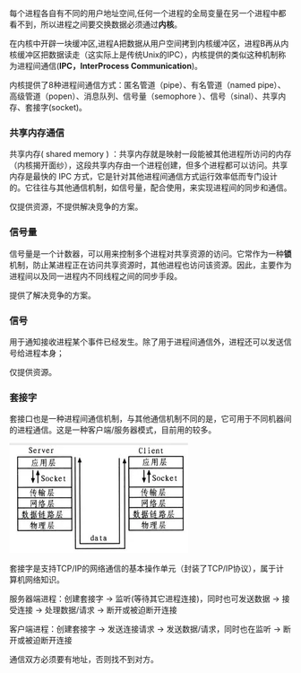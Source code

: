 每个进程各自有不同的用户地址空间,任何一个进程的全局变量在另一个进程中都看不到，所以进程之间要交换数据必须通过**内核**。

在内核中开辟一块缓冲区,进程A把数据从用户空间拷到内核缓冲区，进程B再从内核缓冲区把数据读走（这实际上是传统Unix的IPC），内核提供的类似这种机制称为进程间通信(**IPC，InterProcess Communication**)。

内核提供了8种进程间通信方式：匿名管道（pipe）、有名管道（named pipe）、高级管道（popen）、消息队列、信号量（semophore ）、信号（sinal）、共享内存、套接字(socket)。

### 共享内存通信

共享内存( shared memory ) ：共享内存就是映射一段能被其他进程所访问的内存（内核揭开面纱），这段共享内存由一个进程创建，但多个进程都可以访问。共享内存是最快的 IPC 方式，它是针对其他进程间通信方式运行效率低而专门设计的。它往往与其他通信机制，如信号量，配合使用，来实现进程间的同步和通信。

仅提供资源，不提供解决竞争的方案。


### 信号量

信号量是一个计数器，可以用来控制多个进程对共享资源的访问。它常作为一种**锁**机制，防止某进程正在访问共享资源时，其他进程也访问该资源。因此，主要作为进程间以及同一进程内不同线程之间的同步手段。

提供了解决竞争的方案。

### 信号

用于通知接收进程某个事件已经发生。除了用于进程间通信外，进程还可以发送信号给进程本身；

仅提供资源。

### 套接字

套接口也是一种进程间通信机制，与其他通信机制不同的是，它可用于不同机器间的进程通信。这是一种客户端/服务器模式，目前用的较多。

![img](assets/%E8%BF%9B%E7%A8%8B%E9%97%B4%E9%80%9A%E4%BF%A1/1281379-2db1deb0115ec4f2.webp)

套接字是支持TCP/IP的网络通信的基本操作单元（封装了TCP/IP协议），属于计算机网络知识。

服务器端进程：创建套接字 -> 监听(等待其它进程连接)，同时也可发送数据 -> 接受连接 -> 处理数据/请求 -> 断开或被迫断开连接

客户端进程：创建套接字 -> 发送连接请求 -> 发送数据/请求，同时也在监听 -> 断开或被迫断开连接

通信双方必须要有地址，否则找不到对方。